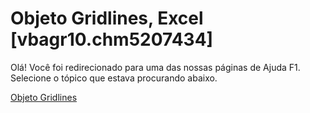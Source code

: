 
# Objeto Gridlines, Excel [vbagr10.chm5207434]

Olá! Você foi redirecionado para uma das nossas páginas de Ajuda F1. Selecione o tópico que estava procurando abaixo.

[Objeto Gridlines](http://msdn.microsoft.com/library/8879cdea-609f-5994-3fb6-3a9d5fa849b4%28Office.15%29.aspx)
